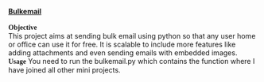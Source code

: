<p>
  <b><u>Bulkemail</u></b>
  <br><br>
  <font face="Calibri"><b>Objective</b></font>
  <br>This project aims at sending bulk email using python so that any user home or office can use it for free. It is scalable to include more features like adding attachments and even sending emails with embedded images.<br>
  <font face="Calibri"><b>Usage</b></font>
  You need to run the bulkemail.py which contains the function where I have joined all other mini projects.
